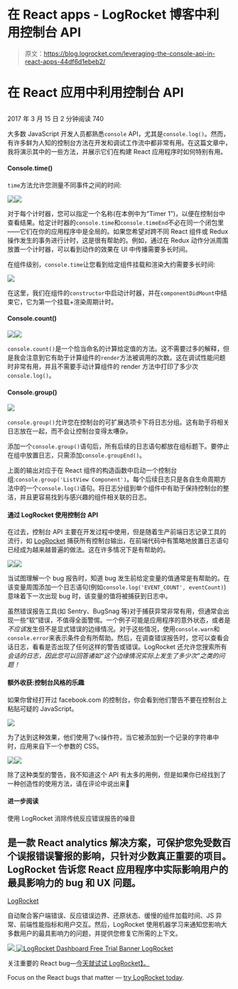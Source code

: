 # 在 React apps - LogRocket 博客中利用控制台 API

> 原文：<https://blog.logrocket.com/leveraging-the-console-api-in-react-apps-44df6d1ebeb2/>

# 在 React 应用中利用控制台 API

## 

2017 年 3 月 15 日 2 分钟阅读 740

大多数 JavaScript 开发人员都熟悉`console` API，尤其是`console.log()`。然而，有许多鲜为人知的控制台方法在开发和调试工作流中都非常有用。在这篇文章中，我将演示其中的一些方法，并展示它们在构建 React 应用程序时如何特别有用。

#### Console.time()

`time`方法允许您测量不同事件之间的时间:

![](img/5b516c05365a78816cecf2dfc8a2bc87.png)![](img/7ee8b9f6fb0d09b82686ce3814769337.png)

对于每个计时器，您可以指定一个名称(在本例中为“Timer 1”)，以便在控制台中查看结果。给定计时器的`console.time`和`console.timeEnd`不必在同一个闭包里——它们在你的应用程序中是全局的。如果您希望对跨不同 React 组件或 Redux 操作发生的事务进行计时，这是很有帮助的。例如，通过在 Redux 动作分派周围放置一个计时器，可以看到动作的效果在 UI 中传播需要多长时间。

在组件级别，`console.time`让您看到给定组件挂载和渲染大约需要多长时间:

![](img/1c5fcff27319a0ac76b299f79629883b.png)

在这里，我们在组件的`constructor`中启动计时器，并在`componentDidMount`中结束它，它为第一个挂载+渲染周期计时。

#### Console.count()

![](img/8cd969208b63ad16f061c4f0d043e131.png)![](img/b5566cba092f768ff58ea5cccf12ffe7.png)

`console.count()`是一个恰当命名的计算给定值的方法。这不需要过多的解释，但是我会注意到它有助于计算组件的`render`方法被调用的次数。这在调试性能问题时非常有用，并且不需要手动计算组件的 render 方法中打印了多少次`console.log()`。

#### Console.group()

![](img/598e1f6e96a3e73a419c16a350aa9dcb.png)

`console.group()`允许您在控制台的可扩展选项卡下将日志分组。这有助于将相关日志放在一起，而不会让控制台变得太嘈杂。

添加一个`console.group()`语句后，所有后续的日志语句都放在组标题下。要停止在组中放置日志，只需添加`console.groupEnd()`。

上面的输出对应于在 React 组件的构造函数中启动一个控制台组:`console.group('ListView Component')`。每个后续日志只是各自生命周期方法中的一个`console.log()`语句。将日志分组到单个组件中有助于保持控制台的整洁，并且更容易找到与感兴趣的组件相关联的日志。

#### 通过 LogRocket 使用控制台 API

在过去，控制台 API 主要在开发过程中使用，但是随着生产前端日志记录工具的流行，如 [LogRocket](https://logrocket.com) 捕获所有控制台输出，在前端代码中有策略地放置日志语句已经成为越来越普遍的做法。这在许多情况下是有帮助的。

![](img/5ae42f74c342d9fae99d9786b17f0239.png)![](img/fccc56c74127228efb7cf1a815fd9d68.png)

当试图理解一个 bug 报告时，知道 bug 发生前给定变量的值通常是有帮助的。在该变量周围添加一个日志语句(例如`console.log('EVENT_COUNT', eventCount)`)意味着下一次出现 bug 时，该变量的值将被捕获到日志中。

虽然错误报告工具(如 Sentry、BugSnag 等)对于捕获异常非常有用，但通常会出现一些“软”错误，不值得全面警惕。一个例子可能是应用程序的意外状态，或者是*不应该*发生但不是显式错误的边缘情况。对于这些情况，使用`console.warn`和`console.error`来表示条件会有所帮助。然后，在调查错误报告时，您可以查看会话日志，看看是否出现了任何这样的警告或错误。LogRocket 还允许您搜索所有*会话的日志，因此您可以回答诸如“这个边缘情况实际上发生了多少次”之类的问题！*

#### 额外收获:控制台风格的乐趣

如果你曾经打开过 facebook.com 的控制台，你会看到他们警告不要在控制台上粘贴可疑的 JavaScript。

![](img/4fdebf40e9a582e4b93f6756b5601671.png)

为了达到这种效果，他们使用了`%c`操作符，当它被添加到一个记录的字符串中时，应用来自下一个参数的 CSS。

![](img/6c66baa25be0e291745d9df401df3c58.png)![](img/9f1fedc7eecfa9af4135a7a539fcb529.png)

除了这种类型的警告，我不知道这个 API 有太多的用例，但是如果你已经找到了一种创造性的使用方法，请在评论中说出来🙂

#### 进一步阅读

使用 LogRocket 消除传统反应错误报告的噪音

## 是一款 React analytics 解决方案，可保护您免受数百个误报错误警报的影响，只针对少数真正重要的项目。LogRocket 告诉您 React 应用程序中实际影响用户的最具影响力的 bug 和 UX 问题。

[LogRocket](https://lp.logrocket.com/blg/react-signup-issue-free)

自动聚合客户端错误、反应错误边界、还原状态、缓慢的组件加载时间、JS 异常、前端性能指标和用户交互。然后，LogRocket 使用机器学习来通知您影响大多数用户的最具影响力的问题，并提供您修复它所需的上下文。

[![](img/f300c244a1a1cf916df8b4cb02bec6c6.png) ](https://lp.logrocket.com/blg/react-signup-general) [ ![LogRocket Dashboard Free Trial Banner](img/d6f5a5dd739296c1dd7aab3d5e77eeb9.png) ](https://lp.logrocket.com/blg/react-signup-general) [LogRocket](https://lp.logrocket.com/blg/react-signup-issue-free)

关注重要的 React bug—[今天就试试 LogRocket】。](https://lp.logrocket.com/blg/react-signup-issue-free)

Focus on the React bugs that matter — [try LogRocket today](https://lp.logrocket.com/blg/react-signup-issue-free).